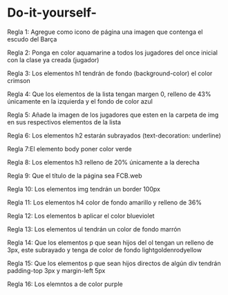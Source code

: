 # Do-it-yourself-


Regla 1: Agregue como icono de página una imagen que contenga el escudo del Barça

Regla 2: Ponga en color aquamarine a todos los jugadores del once inicial con la clase ya creada (jugador)

Regla 3: Los elementos h1 tendrán de fondo (background-color) el color crimson

Regla 4: Que los elementos de la lista tengan margen 0, relleno de 43% únicamente en la izquierda y el  fondo de color azul

Regla 5: Añade la imagen de los jugadores que esten en la carpeta de img en sus respectivos elementos de la lista

Regla 6: Los elementos h2 estarán subrayados (text-decoration: underline)

Regla 7:El elemento body poner color verde


Regla 8: Los elementos h3 relleno de 20% únicamente a la derecha

Regla 9: Que el título de la página sea FCB.web

Regla 10: Los elementos img tendrán un border 100px

Regla 11: Los elementos h4 color de fondo amarillo y relleno de 36%

Regla 12: Los elementos b aplicar el color blueviolet 

Regla 13: Los elementos ul tendrán un color de fondo marrón 

Regla 14: Que los elementos p que sean hijos del ol tengan un relleno de 3px, este subrayado y tenga de color de fondo lightgoldenrodyellow

Regla 15: Que los elementos p que sean hijos directos de algún div tendrán padding-top 3px y margin-left 5px

Regla 16: Los elemntos a de color purple 


